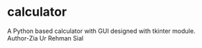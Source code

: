 # calculator
A Python based calculator with GUI designed with tkinter module.
<br>
Author-Zia Ur Rehman Sial